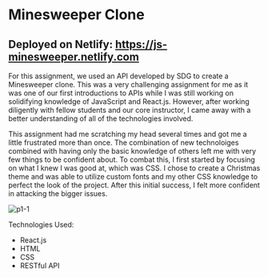 # Minesweeper Clone
## Deployed on Netlify: https://js-minesweeper.netlify.com

For this assignment, we used an API developed by SDG to create a Minesweeper clone. This was a very challenging assignment for me as it was one of our first introductions to APIs while I was still working on solidifying knowledge of JavaScript and React.js. However, after working diligently with fellow students and our core instructor, I came away with a better understanding of all of the technologies involved.

This assignment had me scratching my head several times and got me a little frustrated more than once. The combination of new technoloiges combined with having only the basic knowledge of others left me with very few things to be confident about. To combat this, I first started by focusing on what I knew I was good at, which was CSS. I chose to create a Christmas theme and was able to utilize custom fonts and my other CSS knowledge to perfect the look of the project. After this initial success, I felt more confident in attacking the bigger issues.

![p1-1](https://user-images.githubusercontent.com/52833074/73376714-e2bac600-428b-11ea-9308-611289078c1b.jpg)

Technologies Used: 

- React.js
- HTML
- CSS
- RESTful API
